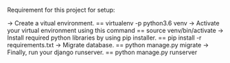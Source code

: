 Requirement for this project for setup:

-> Create a vitual environment.
== virtualenv -p python3.6 venv
-> Activate your virtual environment using this command
== source venv/bin/activate
-> Install required python libraries by using pip installer.
== pip install -r requirements.txt
-> Migrate database.
== python manage.py migrate
-> Finally, run your django runserver.
== python manage.py runserver